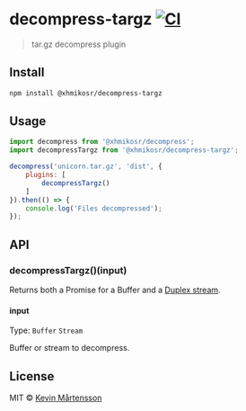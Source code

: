 # decompress-targz [![CI](https://github.com/XhmikosR/decompress-targz/actions/workflows/ci.yml/badge.svg?branch=master)](https://github.com/XhmikosR/decompress-targz/actions/workflows/ci.yml)

> tar.gz decompress plugin


## Install

```sh
npm install @xhmikosr/decompress-targz
```


## Usage

```js
import decompress from '@xhmikosr/decompress';
import decompressTargz from '@xhmikosr/decompress-targz';

decompress('unicorn.tar.gz', 'dist', {
	plugins: [
		decompressTargz()
	]
}).then(() => {
	console.log('Files decompressed');
});
```


## API

### decompressTargz()(input)

Returns both a Promise for a Buffer and a [Duplex stream](https://nodejs.org/api/stream.html#stream_class_stream_duplex).

#### input

Type: `Buffer` `Stream`

Buffer or stream to decompress.


## License

MIT © [Kevin Mårtensson](https://github.com/kevva)
